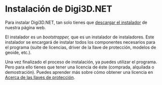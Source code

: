 # Instalación de Digi3D.NET

Para instalar Digi3D.NET, tan solo tienes que [descargar el instalador](https://www.digi21.net/Digi3D/Download) de nuestra página web.

El instalador es un _bootstrapper,_ que es un instalador de instaladores. Este instalador se encargará de instalar todos los componentes necesarios para el programa \(suite de licencias, driver de la llave de protección, modelos de geoide, etc.\).

Una vez finalizado el proceso de instalación, ya puedes utilizar el programa. Pero para ello tienes que tener una licencia de éste \(comprada, alquilada o demostración\). Puedes aprender más sobre cómo obtener una licencia en [Acerca de las llaves de protección](../../acerca-llaves-proteccion/).

